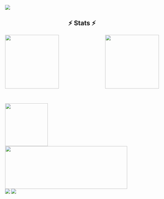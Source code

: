 ![](https://count.getloli.com/get/@:bigshans)

<h2 align="center">⚡ Stats ⚡</h2>
<p align=center>
  <div>
    <a href="https://github.com/anuraghazra/github-readme-stats">
      <img height=176 align="center" src="https://github-readme-stats.vercel.app/api/top-langs/?username=bigshans&hide=c%23,powershell,Mathematica,Ruby,Objective-C,Objective-C%2b%2b,Cuda&title_color=61dafb&text_color=ffffff&icon_color=61dafb&bg_color=20232a&langs_count=8&layout=compact&border_color=61dafb&hide_border=true" />
        </a>
    <a href="https://github.com/anuraghazra/github-readme-stats" title="Go to Source">
      <img align="right" height=176 src="https://github-readme-stats.vercel.app/api?username=bigshans&show_icons=true&theme=react&border_color=61dafb&hide_border=true" />
    </a>
  </div>
  <br><br>
  <!--<img src="https://activity-graph.herokuapp.com/graph?username=bigshans&theme=react-dark&bg_color=20232a&hide_border=true" width="100%"/>-->
</p>

<div>
<a href="https://github.com/bigshans/rime-zrm"><img height=140 src="https://github-readme-stats.vercel.app/api/pin/?username=bigshans&repo=rime-zrm" /></a>
<a href="https://github.com/bigshans/.vim"> <img width=400 height=140 src="https://github-readme-stats.vercel.app/api/pin/?username=bigshans&repo=.vim" /></a>
 </div>
 <div>
<a href="https://github.com/bigshans/linux-xanmod-cacule-anbox-cjktty"><img src="https://github-readme-stats.vercel.app/api/pin/?username=bigshans&repo=linux-xanmod-cacule-anbox-cjktty" /></a>
<a href="https://github.com/bigshans/marktext"><img src="https://github-readme-stats.vercel.app/api/pin/?username=bigshans&repo=marktext" /> </a>
 </div>
